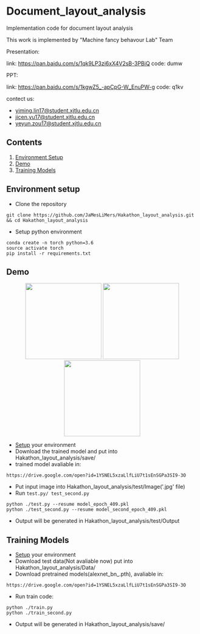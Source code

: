 # Document_layout_analysis

Implementation code for document layout analysis

This work is implemented by "Machine fancy behavour Lab" Team

Presentation:

link: https://pan.baidu.com/s/1qk9LP3zi6xX4V2sB-3PBiQ code: dumw

PPT:

link: https://pan.baidu.com/s/1kgwZ5_-apCpG-W_EnuPW-g code: q1kv 

contect us: 
 
- yiming.lin17@student.xjtlu.edu.cn
- jicen.yu17@student.xjtlu.edu.cn
- yeyun.zou17@student.xjtlu.edu.cn

## Contents
1. [Environment Setup](#environment-setup)
2. [Demo](#demo)
3. [Training Models](#training-models)

## Environment setup

- Clone the repository 
```
git clone https://github.com/JaMesLiMers/Hakathon_layout_analysis.git && cd Hakathon_layout_analysis
```

- Setup python environment
```
conda create -n torch python=3.6
source activate torch
pip install -r requirements.txt
```

## Demo

<div align="center">
  <img src="https://github.com/JaMesLiMers/Hakathon_layout_analysis/blob/master/test/Image/XJTLU_d00007.jpg" width="200px" />
  <img src="https://github.com/JaMesLiMers/Hakathon_layout_analysis/blob/master/test/Output/result_6.png" width="200px" />
  <img src="https://github.com/JaMesLiMers/Hakathon_layout_analysis/blob/master/test/Output/result_second_6.png" width="200px" />
</div>

- [Setup](#environment-setup) your environment
- Download the trained model and put into Hakathon_layout_analysis/save/
- trained model avaliable in:
```
https://drive.google.com/open?id=1YSNEL5xzaLlfLiU7t1sEnSGPa3SI9-3O
```
- Put input image into Hakathon_layout_analysis/test/Image('.jpg' file)
- Run `test.py/ test_second.py`
```shell
python ./test.py --resume model_epoch_409.pkl
python ./test_second.py --resume model_second_epoch_409.pkl
```
- Output will be generated in Hakathon_layout_analysis/test/Output

## Training Models
- [Setup](#environment-setup) your environment
- Download test data(Not avaliable now) put into Hakathon_layout_analysis/Data/
- Download pretrained models(alexnet_bn_.pth), avaliable in:
```
https://drive.google.com/open?id=1YSNEL5xzaLlfLiU7t1sEnSGPa3SI9-3O
```
- Run train code:
```shell
python ./train.py
python ./train_second.py
```
- Output will be generated in Hakathon_layout_analysis/save/

